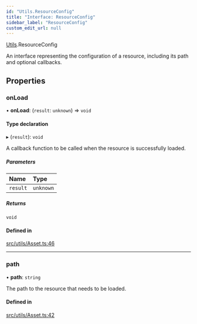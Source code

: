 ```yaml
---
id: "Utils.ResourceConfig"
title: "Interface: ResourceConfig"
sidebar_label: "ResourceConfig"
custom_edit_url: null
---
```


[Utils](../namespaces/Utils.md).ResourceConfig

An interface representing the configuration of a resource, including its path and optional callbacks.

## Properties

### onLoad

• **onLoad**: (`result`: `unknown`) => `void`

#### Type declaration

▸ (`result`): `void`

A callback function to be called when the resource is successfully loaded.

##### Parameters

| Name | Type |
| :------ | :------ |
| `result` | `unknown` |

##### Returns

`void`

#### Defined in

[src/utils/Asset.ts:46](https://github.com/agargaro/three.ez/blob/dc547c7/src/utils/Asset.ts#L46)

___

### path

• **path**: `string`

The path to the resource that needs to be loaded.

#### Defined in

[src/utils/Asset.ts:42](https://github.com/agargaro/three.ez/blob/dc547c7/src/utils/Asset.ts#L42)
